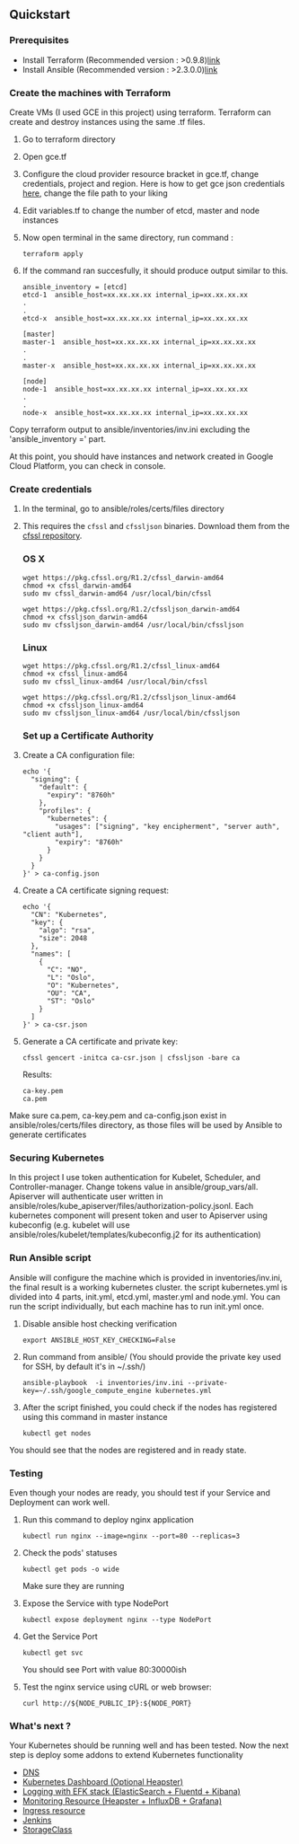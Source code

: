 ## Quickstart

### Prerequisites
- Install Terraform (Recommended version : >0.9.8)[link](https://www.terraform.io/intro/getting-started/install.html)
- Install Ansible (Recommended version : >2.3.0.0)[link](http://docs.ansible.com/ansible/intro_installation.html)

### Create the machines with Terraform
Create VMs (I used GCE in this project) using terraform. Terraform can create and destroy instances using the same .tf files.

1. Go to terraform directory
2. Open gce.tf
3. Configure the cloud provider resource bracket in gce.tf, change credentials, project and region. Here is how to get gce json credentials 
[here](https://www.terraform.io/docs/providers/google/index.html#authentication-json-file), change the file path to your liking
4. Edit variables.tf to change the number of etcd, master and node instances
5. Now open terminal in the same directory, run command :

    ```
    terraform apply
    ```

5. If the command ran succesfully, it should produce output similar to this. 

    ```
    ansible_inventory = [etcd]
    etcd-1  ansible_host=xx.xx.xx.xx internal_ip=xx.xx.xx.xx
    .
    .
    etcd-x  ansible_host=xx.xx.xx.xx internal_ip=xx.xx.xx.xx

    [master]
    master-1  ansible_host=xx.xx.xx.xx internal_ip=xx.xx.xx.xx
    .
    .
    master-x  ansible_host=xx.xx.xx.xx internal_ip=xx.xx.xx.xx

    [node]
    node-1  ansible_host=xx.xx.xx.xx internal_ip=xx.xx.xx.xx
    .
    .
    node-x  ansible_host=xx.xx.xx.xx internal_ip=xx.xx.xx.xx
    ```

Copy terraform output to ansible/inventories/inv.ini excluding the 'ansible_inventory =' part.

At this point, you should have instances and network created in Google Cloud Platform, you can check in console.


### Create credentials

1. In the terminal, go to ansible/roles/certs/files directory
2. This requires the `cfssl` and `cfssljson` binaries. Download them from the [cfssl repository](https://pkg.cfssl.org).

    ### OS X

    ```
    wget https://pkg.cfssl.org/R1.2/cfssl_darwin-amd64
    chmod +x cfssl_darwin-amd64
    sudo mv cfssl_darwin-amd64 /usr/local/bin/cfssl
    ```

    ```
    wget https://pkg.cfssl.org/R1.2/cfssljson_darwin-amd64
    chmod +x cfssljson_darwin-amd64
    sudo mv cfssljson_darwin-amd64 /usr/local/bin/cfssljson
    ```

    ### Linux

    ```
    wget https://pkg.cfssl.org/R1.2/cfssl_linux-amd64
    chmod +x cfssl_linux-amd64
    sudo mv cfssl_linux-amd64 /usr/local/bin/cfssl
    ```

    ```
    wget https://pkg.cfssl.org/R1.2/cfssljson_linux-amd64
    chmod +x cfssljson_linux-amd64
    sudo mv cfssljson_linux-amd64 /usr/local/bin/cfssljson
    ```

    ### Set up a Certificate Authority

3. Create a CA configuration file:

    ```
    echo '{
      "signing": {
        "default": {
          "expiry": "8760h"
        },
        "profiles": {
          "kubernetes": {
            "usages": ["signing", "key encipherment", "server auth", "client auth"],
            "expiry": "8760h"
          }
        }
      }
    }' > ca-config.json
    ```

4. Create a CA certificate signing request:
    ```
    echo '{
      "CN": "Kubernetes",
      "key": {
        "algo": "rsa",
        "size": 2048
      },
      "names": [
        {
          "C": "NO",
          "L": "Oslo",
          "O": "Kubernetes",
          "OU": "CA",
          "ST": "Oslo"
        }
      ]
    }' > ca-csr.json
    ```
5. Generate a CA certificate and private key:

    ```
    cfssl gencert -initca ca-csr.json | cfssljson -bare ca
    ```

    Results:

    ```
    ca-key.pem
    ca.pem
    ```
Make sure ca.pem, ca-key.pem and ca-config.json exist in ansible/roles/certs/files directory, as those files will
be used by Ansible to generate certificates


### Securing Kubernetes
In this project I use token authentication for Kubelet, Scheduler, and Controller-manager. Change tokens value in ansible/group_vars/all.
Apiserver will authenticate user written in ansible/roles/kube_apiserver/files/authorization-policy.jsonl.
Each kubernetes component will present token and user to Apiserver using kubeconfig (e.g. kubelet will use ansible/roles/kubelet/templates/kubeconfig.j2 for its authentication)


### Run Ansible script
Ansible will configure the machine which is provided in inventories/inv.ini, the final result is a working kubernetes cluster.
the script kubernetes.yml is divided into 4 parts, init.yml, etcd.yml, master.yml and node.yml.
You can run the script individually, but each machine has to run init.yml once.

1. Disable ansible host checking verification

    ```
    export ANSIBLE_HOST_KEY_CHECKING=False
    ```

2. Run command from ansible/ (You should provide the private key used for SSH, by default it's in ~/.ssh/)

    ```
    ansible-playbook  -i inventories/inv.ini --private-key=~/.ssh/google_compute_engine kubernetes.yml
    ```

3. After the script finished, you could check if the nodes has registered using this command in master instance 

    ```
    kubectl get nodes
    ```

You should see that the nodes are registered and in ready state.


### Testing
Even though your nodes are ready, you should test if your Service and Deployment can work well.

1. Run this command to deploy nginx application

    ```
    kubectl run nginx --image=nginx --port=80 --replicas=3
    ```

2. Check the pods' statuses

    ```
    kubectl get pods -o wide
    ```

    Make sure they are running

3. Expose the Service with type NodePort

    ```
    kubectl expose deployment nginx --type NodePort
    ```

4. Get the Service Port

    ```
    kubectl get svc
    ```

    You should see Port with value 80:30000ish

5. Test the nginx service using cURL or web browser:

    ```
    curl http://${NODE_PUBLIC_IP}:${NODE_PORT}
    ```


### What's next ?
Your Kubernetes should be running well and has been tested. Now the next step is deploy some addons to extend
Kubernetes functionality
- [DNS](addons/dns.md)
- [Kubernetes Dashboard (Optional Heapster)](addons/dashboard.md)
- [Logging with EFK stack (ElasticSearch + Fluentd + Kibana)](addons/logging.md)
- [Monitoring Resource (Heapster + InfluxDB + Grafana)](addons/monitor.md)
- [Ingress resource](addons/ingress.md)
- [Jenkins](addons/jenkins.md)
- [StorageClass](addons/storage.md)